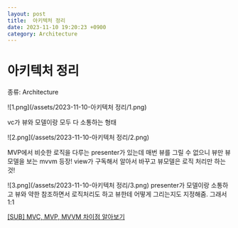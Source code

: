 ```yaml
---
layout: post
title:  아키텍처 정리
date: 2023-11-10 19:20:23 +0900
category: Architecture
---
```

# 아키텍처 정리

종류: Architecture

![1.png](/assets/2023-11-10-아키텍처 정리/1.png)

vc가 뷰와 모델이랑 모두 다 소통하는 형태

![2.png](/assets/2023-11-10-아키텍처 정리/2.png)

MVP에서 비슷한 로직을 다루는 presenter가 있는데 매번 뷰를 그릴 수 없으니 뷰만 뷰모델을 보는  mvvm 등장! view가 구독해서 알아서 바꾸고 뷰모델은 로직 처리만 하는 것!

![3.png](/assets/2023-11-10-아키텍처 정리/3.png)
presenter가 모델이랑 소통하고 뷰와 약한 참조하면서 로직처리도 하고 뷰한테 어떻게 그리는지도 지정해줌. 그래서 1:1

[[SUB] MVC, MVP, MVVM 차이점 알아보기](https://www.youtube.com/watch?v=bjVAVm3t5cQ)

